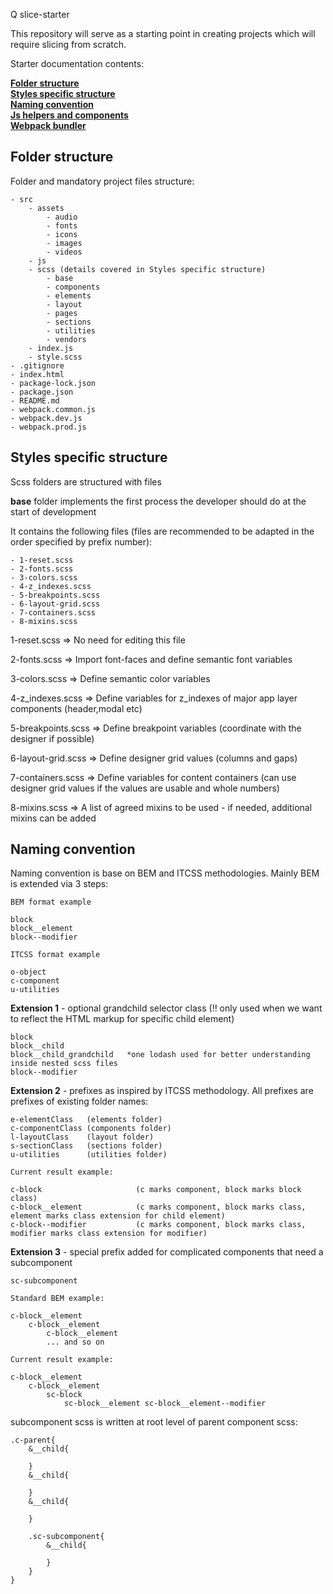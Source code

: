 Q slice-starter

This repository will serve as a starting point in creating projects which will require slicing from scratch.

Starter documentation contents:

**[Folder structure](#folder-structure)**<br>
**[Styles specific structure](#styles-specific-structure)**<br>
**[Naming convention](#naming-convention)**<br>
**[Js helpers and components](#js-helpers-and-components)**<br>
**[Webpack bundler](#webpack-bundler)**<br>


## Folder structure
Folder and mandatory project files structure:

    - src
        - assets
            - audio
            - fonts
            - icons
            - images
            - videos
        - js
        - scss (details covered in Styles specific structure)
            - base
            - components
            - elements
            - layout
            - pages
            - sections
            - utilities
            - vendors  
        - index.js
        - style.scss
    - .gitignore
    - index.html
    - package-lock.json
    - package.json
    - README.md
    - webpack.common.js
    - webpack.dev.js
    - webpack.prod.js


## Styles specific structure

Scss folders are structured with files

**base** folder implements the first process the developer should do at the start of development

It contains the following files (files are recommended to be adapted in the order specified by prefix number): 

    - 1-reset.scss
    - 2-fonts.scss
    - 3-colors.scss
    - 4-z_indexes.scss
    - 5-breakpoints.scss
    - 6-layout-grid.scss
    - 7-containers.scss
    - 8-mixins.scss

1-reset.scss => No need for editing this file

2-fonts.scss => Import font-faces and define semantic font variables

3-colors.scss => Define semantic color variables

4-z_indexes.scss => Define variables for z_indexes of major app layer components (header,modal etc)

5-breakpoints.scss => Define breakpoint variables (coordinate with the designer if possible)

6-layout-grid.scss => Define designer grid values (columns and gaps)

7-containers.scss => Define variables for content containers (can use designer grid values if the values are usable and whole numbers)

8-mixins.scss => A list of agreed mixins to be used - if needed, additional mixins can be added

## Naming convention

Naming convention is base on BEM and ITCSS methodologies. 
Mainly BEM is extended via 3 steps:

    BEM format example
    
    block
    block__element
    block--modifier

    ITCSS format example

    o-object
    c-component
    u-utilities

**Extension 1** - optional grandchild selector class (!! only used when we want to reflect the HTML markup for specific child element)

    block
    block__child
    block__child_grandchild   *one lodash used for better understanding inside nested scss files
    block--modifier


**Extension 2** - prefixes as inspired by ITCSS methodology. All prefixes are prefixes of existing folder names:

    e-elementClass   (elements folder)
    c-componentClass (components folder)
    l-layoutClass    (layout folder)
    s-sectionClass   (sections folder)
    u-utilities      (utilities folder)

    Current result example: 

    c-block                     (c marks component, block marks block class)
    c-block__element            (c marks component, block marks class, element marks class extension for child element)
    c-block--modifier           (c marks component, block marks class, modifier marks class extension for modifier)


**Extension 3** - special prefix added for complicated components that need a subcomponent 

    sc-subcomponent

    Standard BEM example: 

    c-block__element
        c-block__element
            c-block__element
            ... and so on

    Current result example:

    c-block__element
        c-block__element
            sc-block
                sc-block__element sc-block__element--modifier
    

subcomponent scss is written at root level of parent component scss:

    .c-parent{
        &__child{

        }
        &__child{
            
        }
        &__child{
            
        }

        .sc-subcomponent{
            &__child{

            }
        }
    }



